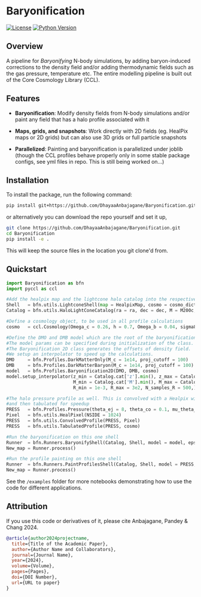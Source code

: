 # Baryonification

[![License](https://img.shields.io/badge/license-MIT-blue.svg)](LICENSE)
[![Python Version](https://img.shields.io/badge/python-3.6%2B-brightgreen.svg)](https://www.python.org/downloads/)

## Overview

A pipeline for *Baryonifying* N-body simulations, by adding baryon-induced corrections to the density field and/or adding thermodynamic fields such as the gas pressure, temperature etc. The entire modelling pipeline is built out of the Core Cosmology Library (CCL).

## Features

- **Baryonification**: Modify density fields from N-body simulations and/or paint any field that has a halo profile associated with it


- **Maps, grids, and snapshots**: Work directly with 2D fields (eg. HealPix maps or 2D grids) but can also use 3D grids or full particle snapshots


- **Parallelized**: Painting and baryonification is parallelized under joblib (though the CCL profiles behave properly only in some stable package configs, see yml files in repo. This is still being worked on...)

## Installation

To install the package, run the following command:

```bash
pip install git+https://github.com/DhayaaAnbajagane/Baryonification.git
```

or alternatively you can download the repo yourself and set it up,

```bash
git clone https://github.com/DhayaaAnbajagane/Baryonification.git
cd Baryonification
pip install -e .
```

This will keep the source files in the location you git clone'd from.


## Quickstart

```python
import Baryonification as bfn
import pyccl as ccl

#Add the healpix map and the lightcone halo catalog into the respective data objects
Shell   = bfn.utils.LightconeShell(map = HealpixMap, cosmo = cosmo_dict)
Catalog = bfn.utils.HaloLightConeCatalog(ra = ra, dec = dec, M = M200c, z = z, cdelta = c200c)

#Define a cosmology object, to be used in all profile calculations
cosmo   = ccl.Cosmology(Omega_c = 0.26, h = 0.7, Omega_b = 0.04, sigma8 = 0.8, n_s = 0.96)

#Define the DMO and DMB model which are the root of the baryonification routine
#The model params can be specified during initialization of the class.
#The Baryonification 2D class generates the offsets of density field.
#We setup an interpolator to speed up the calculations.
DMO     = bfn.Profiles.DarkMatterOnly(M_c = 1e14, proj_cutoff = 100)
DMB     = bfn.Profiles.DarkMatterBaryon(M_c = 1e14, proj_cutoff = 100)
model   = bfn.Profiles.Baryonification2D(DMO, DMB, cosmo)
model.setup_interpolator(z_min = Catalog.cat['z'].min(), z_max = Catalog.cat['z'].max(), N_samples_z = 10,
                         M_min = Catalog.cat['M'].min(), M_max = Catalog.cat['M'].max(), N_samples_M = 10,
                         R_min = 1e-3, R_max = 3e2, N_samples_R = 500,)

#The halo pressure profile as well. This is convolved with a Healpix window function
#and then tabulated for speedup
PRESS   = bfn.Profiles.Pressure(theta_ej = 8, theta_co = 0.1, mu_theta_ej = 0.1)
Pixel   = bfn.utils.HealPixel(NSIDE = 1024)
PRESS   = bfn.utils.ConvolvedProfile(PRESS, Pixel)
PRESS   = bfn.utils.TabulatedProfile(PRESS, cosmo)

#Run the baryonification on this one shell
Runner  = bfn.Runners.BaryonifyShell(Catalog, Shell, model = model, epsilon_max = 20)
New_map = Runner.process()

#Run the profile painting on this one shell
Runner  = bfn.Runners.PaintProfilesShell(Catalog, Shell, model = PRESS, epsilon_max = 20)
New_map = Runner.process()
```

See the ```/examples``` folder for more notebooks demonstrating how to use the code for different applications.

## Attribution

If you use this code or derivatives of it, please cite Anbajagane, Pandey & Chang 2024.

```bibtex
@article{author2024projectname,
  title={Title of the Academic Paper},
  author={Author Name and Collaborators},
  journal={Journal Name},
  year={2024},
  volume={Volume},
  pages={Pages},
  doi={DOI Number},
  url={URL to paper}
}
```
